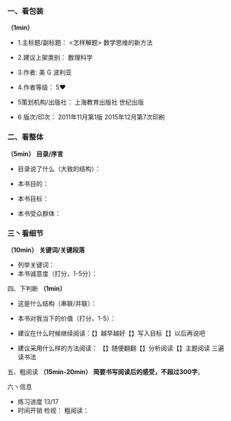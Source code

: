 
### 一、看包装
**（1min）**

- 1.主标题/副标题：
<怎样解题>
数学思维的新方法

- 2.建议上架类别：
数理科学
- 3.作者:
美 G 波利亚
- 4.作者等级：
5❤
- 5策划机构/出版社：
上海教育出版社
世纪出版
- 6 版次/印次：
2011年11月第1版
2015年12月第7次印刷

### 二、看整体
**（5min）**
 **目录/序言**
- 目录说了什么（大致的结构）：

- 本书目的：



- 本书目标：


- 本书受众群体：


### 三丶看细节
**（10min）**
**关键词/关键段落**

-  列举关键词： 
- 本书诚意度（打分，1-5分）：

四、下判断
**（1min）**


- 这是什么结构（串联/并联）：

- 本书对我当下的价值（打分，1-5）：


- 建议在什么时候继续阅读：【】越早越好【】写入目标【】以后再说吧

- 建议采用什么样的方法阅读：  【】随便翻翻【】分析阅读【】主题阅读
三遍读书法

五、粗阅读
**（15min-20min）**
**简要书写阅读后的感受，不超过300字**。

六丶信息
- 练习进度  13/17
- 时间开销
检视： 
粗阅读： 